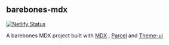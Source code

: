 ## barebones-mdx

[![Netlify Status](https://api.netlify.com/api/v1/badges/93cd2b00-de15-4ac8-861f-8c01ce5c2e9f/deploy-status)](https://app.netlify.com/sites/barebones-mdx/deploys)

A barebones MDX project built with [MDX](https://mdxjs.com/) , [Parcel](https://parceljs.org/) and [Theme-ui](https://theme-ui.com/)
